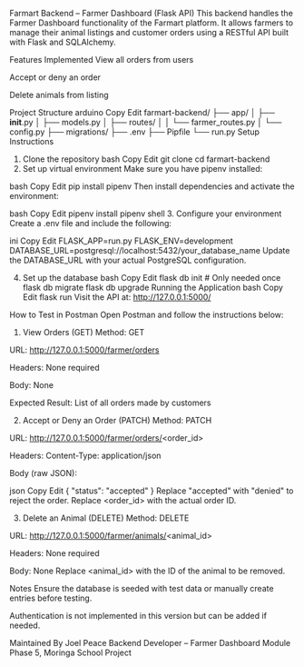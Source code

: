 Farmart Backend – Farmer Dashboard (Flask API)
This backend handles the Farmer Dashboard functionality of the Farmart platform. It allows farmers to manage their animal listings and customer orders using a RESTful API built with Flask and SQLAlchemy.

Features Implemented
View all orders from users

Accept or deny an order

Delete animals from listing

Project Structure
arduino
Copy
Edit
farmart-backend/
├── app/
│   ├── __init__.py
│   ├── models.py
│   ├── routes/
│   │   └── farmer_routes.py
│   └── config.py
├── migrations/
├── .env
├── Pipfile
└── run.py
Setup Instructions
1. Clone the repository
bash
Copy
Edit
git clone <your-repository-url>
cd farmart-backend
2. Set up virtual environment
Make sure you have pipenv installed:

bash
Copy
Edit
pip install pipenv
Then install dependencies and activate the environment:

bash
Copy
Edit
pipenv install
pipenv shell
3. Configure your environment
Create a .env file and include the following:

ini
Copy
Edit
FLASK_APP=run.py
FLASK_ENV=development
DATABASE_URL=postgresql://localhost:5432/your_database_name
Update the DATABASE_URL with your actual PostgreSQL configuration.

4. Set up the database
bash
Copy
Edit
flask db init       # Only needed once
flask db migrate
flask db upgrade
Running the Application
bash
Copy
Edit
flask run
Visit the API at:
http://127.0.0.1:5000/

How to Test in Postman
Open Postman and follow the instructions below:

1. View Orders (GET)
Method: GET

URL: http://127.0.0.1:5000/farmer/orders

Headers: None required

Body: None

Expected Result: List of all orders made by customers

2. Accept or Deny an Order (PATCH)
Method: PATCH

URL: http://127.0.0.1:5000/farmer/orders/<order_id>

Headers: Content-Type: application/json

Body (raw JSON):

json
Copy
Edit
{
  "status": "accepted"
}
Replace "accepted" with "denied" to reject the order.
Replace <order_id> with the actual order ID.

3. Delete an Animal (DELETE)
Method: DELETE

URL: http://127.0.0.1:5000/farmer/animals/<animal_id>

Headers: None required

Body: None
Replace <animal_id> with the ID of the animal to be removed.

Notes
Ensure the database is seeded with test data or manually create entries before testing.

Authentication is not implemented in this version but can be added if needed.

Maintained By
Joel Peace
Backend Developer – Farmer Dashboard Module
Phase 5, Moringa School Project


